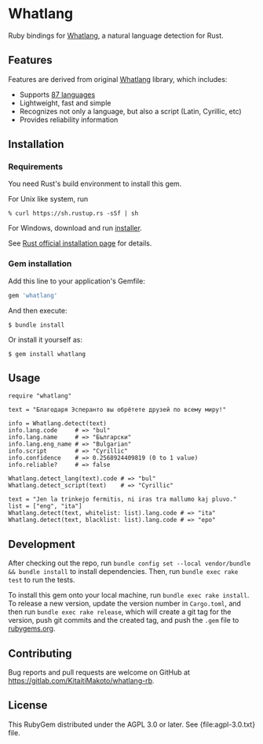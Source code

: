 Whatlang
========

Ruby bindings for [Whatlang][], a natural language detection for Rust.

Features
--------

Features are derived from original [Whatlang][] library, which includes:

* Supports [87 languages](https://github.com/greyblake/whatlang-rs/blob/master/SUPPORTED_LANGUAGES.md)
* Lightweight, fast and simple
* Recognizes not only a language, but also a script (Latin, Cyrillic, etc)
* Provides reliability information

Installation
------------

### Requirements

You need Rust's build environment to install this gem.

For Unix like system, run

    % curl https://sh.rustup.rs -sSf | sh

For Windows, download and run [installer][].

See [Rust official installation page][] for details.

### Gem installation

Add this line to your application's Gemfile:

```ruby
gem 'whatlang'
```

And then execute:

    $ bundle install

Or install it yourself as:

    $ gem install whatlang

Usage
-----

    require "whatlang"
    
    text = "Благодаря Эсперанто вы обрётете друзей по всему миру!"

    info = Whatlang.detect(text)
    info.lang.code     # => "bul"
    info.lang.name     # => "Български"
    info.lang.eng_name # => "Bulgarian"
    info.script        # => "Cyrillic"
    info.confidence    # => 0.2568924409819 (0 to 1 value)
    info.reliable?     # => false
    
    Whatlang.detect_lang(text).code # => "bul"
    Whatlang.detect_script(text)    # => "Cyrillic"
    
    text = "Jen la trinkejo fermitis, ni iras tra mallumo kaj pluvo."
    list = ["eng", "ita"]
    Whatlang.detect(text, whitelist: list).lang.code # => "ita"
    Whatlang.detect(text, blacklist: list).lang.code # => "epo"

Development
-----------

After checking out the repo, run `bundle config set --local vendor/bundle && bundle install` to install dependencies. Then, run `bundle exec rake test` to run the tests.

To install this gem onto your local machine, run `bundle exec rake install`. To release a new version, update the version number in `Cargo.toml`, and then run `bundle exec rake release`, which will create a git tag for the version, push git commits and the created tag, and push the `.gem` file to [rubygems.org](https://rubygems.org).

Contributing
------------

Bug reports and pull requests are welcome on GitHub at https://gitlab.com/KitaitiMakoto/whatlang-rb.

License
-------

This RubyGem distributed under the AGPL 3.0 or later. See {file:agpl-3.0.txt} file.

[Whatlang]: https://github.com/greyblake/whatlang-rs
[installer]: https://static.rust-lang.org/rustup/dist/i686-pc-windows-gnu/rustup-init.exe
[Rust official installation page]: https://www.rust-lang.org/tools/install
